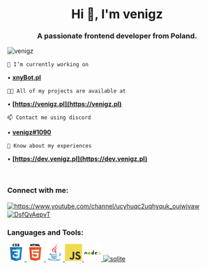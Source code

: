 <h1 align="center">Hi 👋, I'm venigz</h1>
<h3 align="center">A passionate frontend developer from Poland.</h3>

<p align="left"> <img src="https://komarev.com/ghpvc/?username=venigz&label=Profile%20views&color=0e75b6&style=flat" alt="venigz" /> </p>

	🔭 I’m currently working on
• **[xnyBot.pl](https://xnybot.pl)**
	
	👨‍💻 All of my projects are available at
• **[https://venigz.pl](https://venigz.pl)**
		
	📫 Contact me using discord
• **[venigz#1090](https://discord.com/users/716982970266812417/)**
	
	📄 Know about my experiences
• **[https://dev.venigz.pl](https://dev.venigz.pl)**

<br>

<h3 align="left">Connect with me:</h3>
<p align="left">
<a href="https://www.youtube.com/channel/ucyhuqc2uqhyquk_oujwjvaw" target="blank"><img align="center" src="https://raw.githubusercontent.com/rahuldkjain/github-profile-readme-generator/master/src/images/icons/Social/youtube.svg" alt="https://www.youtube.com/channel/ucyhuqc2uqhyquk_oujwjvaw" height="30" width="40" /></a>
<a href="https://discord.com/users/716982970266812417/" target="blank"><img align="center" src="https://raw.githubusercontent.com/rahuldkjain/github-profile-readme-generator/master/src/images/icons/Social/discord.svg" alt="DsfQvAepvT" height="30" width="40" /></a>
</p>

<h3 align="left">Languages and Tools:</h3>
<p align="left"> <a href="https://www.w3schools.com/css/" target="_blank"> <img src="https://raw.githubusercontent.com/devicons/devicon/master/icons/css3/css3-original-wordmark.svg" alt="css3" width="40" height="40"/> </a> <a href="https://www.w3.org/html/" target="_blank"> <img src="https://raw.githubusercontent.com/devicons/devicon/master/icons/html5/html5-original-wordmark.svg" alt="html5" width="40" height="40"/> </a> <a href="https://www.java.com" target="_blank"> <img src="https://raw.githubusercontent.com/devicons/devicon/master/icons/java/java-original.svg" alt="java" width="40" height="40"/> </a> <a href="https://developer.mozilla.org/en-US/docs/Web/JavaScript" target="_blank"> <img src="https://raw.githubusercontent.com/devicons/devicon/master/icons/javascript/javascript-original.svg" alt="javascript" width="40" height="40"/> </a> <a href="https://nodejs.org" target="_blank"> <img src="https://raw.githubusercontent.com/devicons/devicon/master/icons/nodejs/nodejs-original-wordmark.svg" alt="nodejs" width="40" height="40"/> </a> <a href="https://www.sqlite.org/" target="_blank"> <img src="https://www.vectorlogo.zone/logos/sqlite/sqlite-icon.svg" alt="sqlite" width="40" height="40"/> </a> </p>

